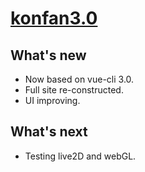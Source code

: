 # [konfan3.0](https://konfan.net/#/)
## What's new
* Now based on vue-cli 3.0.
* Full site re-constructed.
* UI improving.

## What's next
* Testing live2D and webGL.




